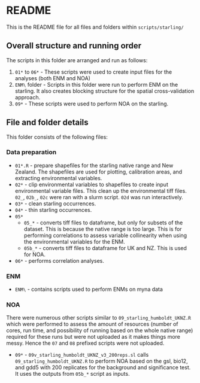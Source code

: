 # README
This is the README file for all files and folders within `scripts/starling/`

## Overall structure and running order
The scripts in this folder are arranged and run as follows:
1. `01*` to `06*` - These scripts were used to create input files for the analyses (both ENM and NOA)
2. `ENM\` folder - Scripts in this folder were run to perform ENM on the starling. It also creates blocking structure for the spatial cross-validation approach.
3. `09*` - These scripts were used to perform NOA on the starling. 

## File and folder details
This folder consists of the following files:
### Data preparation
* `01*.R` - prepare shapefiles for the starling native range and New Zealand. The shapefiles are used for plotting, calibration areas, and extracting environmental variables. 
* `02*` - clip environmental variables to shapefiles to create input environmental variable files. This clean up the environmental tiff files. `02_`, `02b_`, `02c` were ran with a slurm script. `02d` was run interactively.
* `03*` - clean starling occurrences.
* `04*` - thin starling occurrences.
* `05*` 
  * `05_*` - converts tiff files to dataframe, but only for subsets of the dataset. This is because the native range is too large. This is for performing correlations to assess variable collinearity when using the environmental variables for the ENM.
  * `05b_*` - converts tiff files to dataframe for UK and NZ. This is used for NOA.
* `06*` - performs correlation analyses.

### ENM

* `ENM\` - contains scripts used to perform ENMs on myna data
### NOA

There were numerous other scripts similar to `09_starling_humboldt_UKNZ.R` which were performed to assess the amount of resources (number of cores, run time, and possibility of running based on the whole native range) required for these runs but were not uploaded as it makes things more messy. Hence the `07` and `08` prefixed scripts were not uploaded. 

* `09*` - `09v_starling_humboldt_UKNZ_v3_200reps.sl` calls `09_starling_humboldt_UKNZ.R` to perform NOA based on the gsl, bio12, and gdd5 with 200 replicates for the background and significance test. It uses the outputs from `05b_*` script as inputs.

